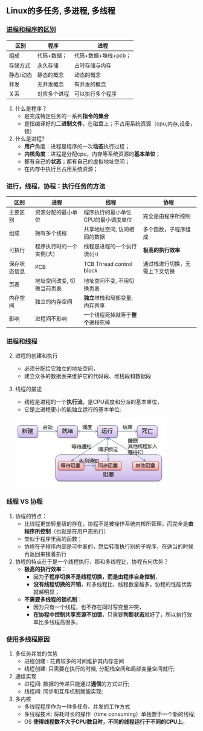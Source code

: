 ##  Linux的多任务, 多进程, 多线程

### [进程和程序的区别](https://blog.csdn.net/weixin_36194037/article/details/82390068)

| 区别      | 程序         | 进程                 |
| --------- | ------------ | -------------------- |
| 组成      | 代码+数据；  | 代码+数据+堆栈+pcb； |
| 存储方式  | 永久存储     | 占时存储与内存       |
| 静态/动态 | 静态的概念   | 动态的概念           |
| 并发      | 无并发概念   | 有并发的概念         |
| 关系      | 对应多个进程 | 可以执行多个程序     |

1. 什么是程序？
   - 是完成特定任务的一系列**指令的集合**
   - 是指编译好的**二进制文件**，在磁盘上；不占用系统资源（cpu,内存,设备，锁）
2. 什么是进程?
   - **用户**角度：进程是程序的一次**动态**执行过程；
   - **内核角度**：进程是分配cpu，内存等系统资源的**基本单位**；
   - 都有自己的**状态**；都有自己的虚拟地址空间；
   - 在内存中执行且占用系统资源；

### 进行，线程，协程：执行任务的方法

| 区别         | 进程                       | 线程                                      | 协程                           |
| ------------ | -------------------------- | ----------------------------------------- | ------------------------------ |
| 主要区别     | 资源分配的最小单位         | 程序执行的最小单位<br />CPU的最小调度单位 | 完全是由程序所控制             |
| 组成         | 拥有多个线程               | 共享地址空间, 访问相同的数据              | 多个函数，子程序组成           |
| 可执行       | 程序执行时的一个实例(大)   | 线程是进程的一个执行流(小)                | **极高的执行效率**             |
| 保存状态信息 | PCB                        | TCB Thread control block                  | 通过栈进行切换，无需上下文切换 |
| 页表         | 地址空间改变, 切换当前页表 | 地址空间不变, 不用切换页表                |                                |
| 内存空间     | 独立的内存空间             | **独立**堆栈和局部变量; 内存共享          |                                |
| 影响         | 进程间不影响               | 一个线程死掉就等于**整个**进程死掉        |                                |

### 进程和线程

2. 进程的创建和执行
   + 必须分配给它独立的地址空间，
   + 建立众多的数据表来维护它的代码段、堆栈段和数据段
3. 线程的描述
   + 线程是进程的一个**执行流**，是CPU调度和分派的基本单位，
   + 它是比进程更小的能独立运行的基本单位;
   
   ![thread_status.png](/8.1Dji大疆/photo/thread_status.png)

### 线程 VS 协程

1. 协程的特点：
   + 比线程更加轻量级的存在，协程不是被操作系统内核所管理，而完全是**由程序所控制**（也就是在用户态执行）
   + 类似于程序里面的函数；
   + 协程在子程序内部是可中断的，然后转而执行别的子程序，在适当的时候再返回来接着执行
2. 协程的特点在于是一个线程执行，那和多线程比，协程有何优势？
   + **极高的执行效率**：
     + 因为**子程序切换不是线程切换，而是由程序自身控制**，
     + **没有线程切换的开销**，和多线程比，线程数量越多，协程的性能优势就越明显；
   + **不需要多线程的锁机制**：
     + 因为只有一个线程，也不存在同时写变量冲突，
     + **在协程中控制共享资源不加锁**，只需要**判断状态**就好了，所以执行效率比多线程高很多。

###  使用多线程原因

1. 多任务并发的优势
   + 进程创建 :  花费较多的时间维护其内存空间
   + 线程创建:  只需要在执行的时候, 分配栈空间和局部变量空间就行;
2. 通信实现
   + 进程间: 数据的传递只能通过**通信**的方式进行;
   + 线程间: 同步和互斥机制就能实现;
3. 多内核
   + 多线程程序作为一种多任务、并发的工作方式
   + 多线程技术: 将耗时长的操作（time consuming）单独置于一个新的线程;
   + OS **使得线程数不大于CPU数目时，不同的线程运行于不同的CPU上**。